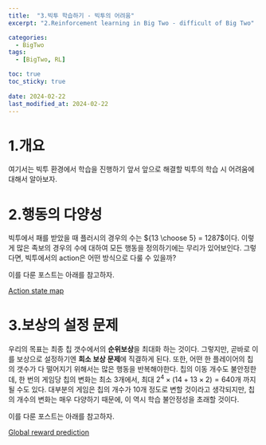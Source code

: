 ```yaml
---
title:  "3.빅투 학습하기 - 빅투의 어려움"
excerpt: "2.Reinforcement learning in Big Two - difficult of Big Two"

categories:
  - BigTwo
tags:
  - [BigTwo, RL]

toc: true
toc_sticky: true
 
date: 2024-02-22
last_modified_at: 2024-02-22
---
```


# 1.개요
여기서는 빅투 환경에서 학습을 진행하기 앞서 앞으로 해결할 빅투의 학습 시 어려움에 대해서 알아보자.

# 2.행동의 다양성
빅투에서 패를 받았을 때 플러시의 경우의 수는 ${13 \choose 5} = 1287$이다. 이렇게 많은 족보의 경우의 수에 대하여 모든 행동을 정의하기에는 무리가 있어보인다. 그렇다면, 빅투에서의 action은 어떤 방식으로 다룰 수 있을까?

이를 다룬 포스트는 아래를 참고하자.

[Action state map](https://github.com/jh2525/ACM)

# 3.보상의 설정 문제
우리의 목표는 최종 칩 갯수에서의 **순위보상**을 최대화 하는 것이다. 그렇지만, 곧바로 이를 보상으로 설정하기엔 **희소 보상 문제**에 직결하게 된다. 또한, 어떤 한 플레이어의 칩의 갯수가 다 떨어지기 위해서는 많은 행동을 반복해야한다. 칩의 이동 개수도 불안정한데, 한 번의 게임당 칩의 변화는 최소 3개에서, 최대 $2^4\times(14 + 13\times2)  = 640$개 까지 될 수도 있다. 대부분의 게임은 칩의 개수가 10개 정도로 변할 것이라고 생각되지만, 칩의 개수의 변화는 매우 다양하기 때문에, 이 역시 학습 불안정성을 초래할 것이다.

이를 다룬 포스트는 아래를 참고하자.

[Global reward prediction]( : )